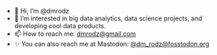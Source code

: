 - 👋 Hi, I’m @dmrodz
- 👀 I’m interested in big data analytics, data science projects, and developing cool data products.
- 📫 How to reach me: dmrodz@gmail.com  
- ✨ You can also reach me at Mastodon: [@dm_rodz@fosstodon.org](https://fosstodon.org/@dm_rodz)

<!---
dmrodz/dmrodz is a ✨ special ✨ repository because its `README.md` (this file) appears on your GitHub profile.
You can click the Preview link to take a look at your changes.
--->
